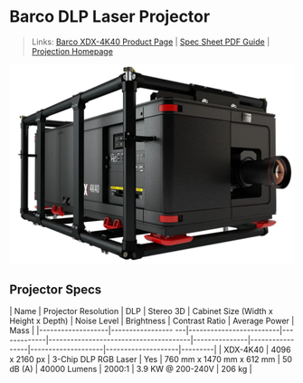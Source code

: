 # Barco DLP Laser Projector

> Links: [Barco XDX-4K40 Product Page](https://www.barco.com/en/product/xdx-4k40) | [Spec Sheet PDF Guide](https://assets.barco.com/m/6ed7ab822bfdc545/original/XDX-4K40-en-Spec-sheet.pdf) | [Projection Homepage](https://www.barco.com/en/products/projection)

![Barco XDX-4K40 Photo](Barco-XDX-4K40.png)

## Projector Specs

| Name              | Projector Resolution | DLP                     | Stereo 3D   | Cabinet Size (Width x Height x Depth) | Noise Level   | Brightness      | Contrast Ratio     | Average Power      | Mass    |
|-------------------|-----------------  ---|-------------------------|-------------|---------------------------------------|---------------|-----------------|--------------------|--------------------|---------|
| XDX-4K40          | 4096 x 2160 px       |  3-Chip DLP RGB Laser   | Yes         | 760 mm x 1470 mm x 612 mm             |  50 dB (A)    | 40000 Lumens    | 2000:1             | 3.9 KW @ 200-240V  | 206 kg  |
